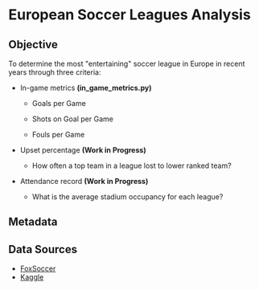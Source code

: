 # European Soccer Leagues Analysis

## Objective 

To determine the most "entertaining" soccer league in Europe in recent years through three criteria:
+ In-game metrics **(in_game_metrics.py)** 

  * Goals per Game

  * Shots on Goal per Game

  * Fouls per Game 
+ Upset percentage **(Work in Progress)**

  * How often a top team in a league lost to lower ranked team?
+ Attendance record **(Work in Progress)**

  * What is the average stadium occupancy for each league?

## Metadata 

## Data Sources
+ [FoxSoccer](http://www.foxsports.com/soccer/stats)
+ [Kaggle](https://www.kaggle.com/hugomathien/soccer)


